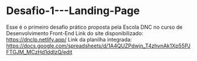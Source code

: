 # Desafio-1---Landing-Page
Esse é o primeiro desafio prático proposta pela Escola DNC no curso de Desenvolvimento Front-End
Link do site disponibilizado: https://dnclp.netlify.app/
Link da planilha integrada: https://docs.google.com/spreadsheets/d/1A4QUZPdwjn_T4zhvnAk1Xp55PJFTGJM_MCzHd1ddIzQ/edit
